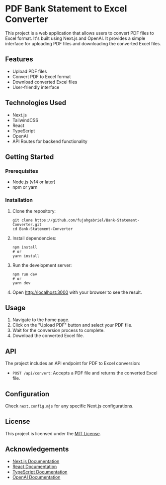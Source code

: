 # PDF Bank Statement to Excel Converter

This project is a web application that allows users to convert PDF files to Excel format. It's built using Next.js and OpenAI. It provides a simple interface for uploading PDF files and downloading the converted Excel files.

## Features

- Upload PDF files
- Convert PDF to Excel format
- Download converted Excel files
- User-friendly interface

## Technologies Used

- Next.js
- TailwindCSS
- React
- TypeScript
- OpenAI
- API Routes for backend functionality

## Getting Started

### Prerequisites

- Node.js (v14 or later)
- npm or yarn

### Installation

1. Clone the repository:
   ```
   git clone https://github.com/fujahgabriel/Bank-Statement-Converter.git
   cd Bank-Statement-Converter
   ```

2. Install dependencies:
   ```
   npm install
   # or
   yarn install
   ```

3. Run the development server:
   ```
   npm run dev
   # or
   yarn dev
   ```

4. Open [http://localhost:3000](http://localhost:3000) with your browser to see the result.

## Usage

1. Navigate to the home page.
2. Click on the "Upload PDF" button and select your PDF file.
3. Wait for the conversion process to complete.
4. Download the converted Excel file.

## API

The project includes an API endpoint for PDF to Excel conversion:

- `POST /api/convert`: Accepts a PDF file and returns the converted Excel file.

## Configuration

Check `next.config.mjs` for any specific Next.js configurations.



## License

This project is licensed under the [MIT License](LICENSE).

## Acknowledgements

- [Next.js Documentation](https://nextjs.org/docs)
- [React Documentation](https://reactjs.org/docs/getting-started.html)
- [TypeScript Documentation](https://www.typescriptlang.org/docs/)
- [OpenAI Documentation](https://platform.openai.com/docs)
